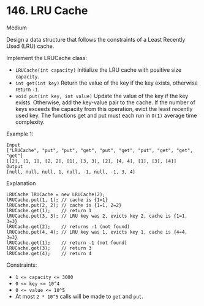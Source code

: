 # 146. LRU Cache
Medium

Design a data structure that follows the constraints of a Least Recently Used (LRU) cache.

Implement the LRUCache class:

* `LRUCache(int capacity)` Initialize the LRU cache with positive size 
  `capacity`.
* `int get(int key)` Return the value of the key if the key exists,
  otherwise return `-1`.
* `void put(int key, int value)` Update the value of the key if the 
  key exists. Otherwise, add the key-value pair to the cache. 
  If the number of keys exceeds the capacity from this operation, 
  evict the least recently used key.
The functions get and put must each run in `O(1)` average time complexity.
  
Example 1:
```
Input
["LRUCache", "put", "put", "get", "put", "get", "put", "get", "get", "get"]
[[2], [1, 1], [2, 2], [1], [3, 3], [2], [4, 4], [1], [3], [4]]
Output
[null, null, null, 1, null, -1, null, -1, 3, 4]
```
Explanation
```
LRUCache lRUCache = new LRUCache(2);
lRUCache.put(1, 1); // cache is {1=1}
lRUCache.put(2, 2); // cache is {1=1, 2=2}
lRUCache.get(1);    // return 1
lRUCache.put(3, 3); // LRU key was 2, evicts key 2, cache is {1=1, 3=3}
lRUCache.get(2);    // returns -1 (not found)
lRUCache.put(4, 4); // LRU key was 1, evicts key 1, cache is {4=4, 3=3}
lRUCache.get(1);    // return -1 (not found)
lRUCache.get(3);    // return 3
lRUCache.get(4);    // return 4
```

Constraints:

* `1 <= capacity <= 3000`
* `0 <= key <= 10^4`
* `0 <= value <= 10^5`
* At most `2 * 10^5` calls will be made to `get` and `put`.
